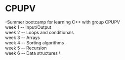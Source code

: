 # CPUPV
-Summer bootcamp for learning C++ with group CPUPV \
week 1 -- Input/Output \
week 2 -- Loops and conditionals \
week 3 -- Arrays \
week 4 -- Sorting algorithms \
week 5 -- Recursion \
week 6 -- Data structures \
